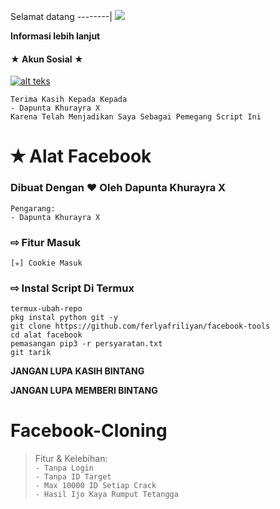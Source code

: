 Selamat datang
--------|
![](https://media.tenor.com/iVCiM9W7cvYAAAAd/welcome.gif)

<detail>
  <ringkasan><b>Informasi lebih lanjut</b></ringkasan>

#### ★ Akun Sosial ★
<a href="https://www.facebook.com/freya.xyz"><img src="https://raw.githubusercontent.com/Dumai-991/Dumai-991/main/Image/images.png " alt="alt teks" lebar="75" tinggi="75"></a>
```
Terima Kasih Kepada Kepada
- Dapunta Khurayra X
Karena Telah Menjadikan Saya Sebagai Pemegang Script Ini
```
# ✭ Alat Facebook
### Dibuat Dengan ❤️ Oleh Dapunta Khurayra X
```
Pengarang:
- Dapunta Khurayra X
```
### ⇨ Fitur Masuk
```
[✯] Cookie Masuk   
```
### ⇨ Instal Script Di Termux
``` ular piton
termux-ubah-repo
pkg instal python git -y
git clone https://github.com/ferlyafriliyan/facebook-tools
cd alat facebook
pemasangan pip3 -r persyaratan.txt
git tarik
```

**JANGAN LUPA KASIH BINTANG**

**JANGAN LUPA MEMBERI BINTANG**
</detail>

# Facebook-Cloning 
>Fitur & Kelebihan:  
```- Tanpa Login ```  
```- Tanpa ID Target```  
```- Max 10000 ID Setiap Crack```  
```- Hasil Ijo Kaya Rumput Tetangga```
